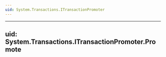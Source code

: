 ```yaml
---
uid: System.Transactions.ITransactionPromoter
---
```


---
uid: System.Transactions.ITransactionPromoter.Promote
---
